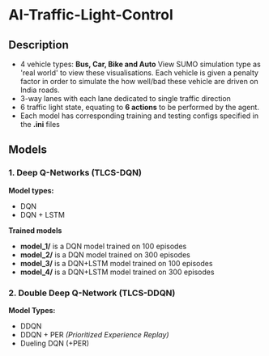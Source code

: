# AI-Traffic-Light-Control

## Description
-   4 vehicle types: **Bus, Car, Bike and Auto** View SUMO simulation type as 'real world' to view these visualisations. Each vehicle is given a penalty factor in order to simulate the how well/bad these vehicle are driven on India roads.
-   3-way lanes with each lane dedicated to single traffic direction
-   6 traffic light state, equating to **6 actions** to be performed by the agent.
-   Each model has corresponding training and testing configs specified in the **.ini** files

## Models
### 1.  Deep Q-Networks (TLCS-DQN)

**Model types:**
- DQN
- DQN + LSTM

**Trained models**
-   **model_1/** is a DQN model trained on 100 episodes
-   **model_2/** is a DQN model trained on 300 episodes
-   **model_3/** is a DQN+LSTM model trained on 100 episodes
-   **model_4/** is a DQN+LSTM model trained on 300 episodes


### 2. Double Deep Q-Network (TLCS-DDQN)

**Model Types:**
- DDQN
- DDQN + PER *(Prioritized Experience Replay)*
- Dueling DQN (+PER)
